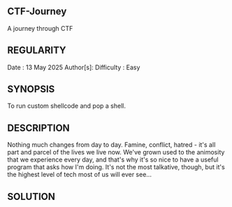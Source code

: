 ## CTF-Journey ##
A journey through CTF 

## REGULARITY ##

Date : 13 May 2025
Author[s]:
Difficulty : Easy

## SYNOPSIS ##
To run custom shellcode and pop a shell.

## DESCRIPTION ##
Nothing much changes from day to day. Famine, conflict, hatred - it's all part and parcel of the lives we live now. We've grown used to the animosity that we experience every day, and that's why it's so nice to have a useful program that asks how I'm doing. It's not the most talkative, though, but it's the highest level of tech most of us will ever see...

## SOLUTION ##